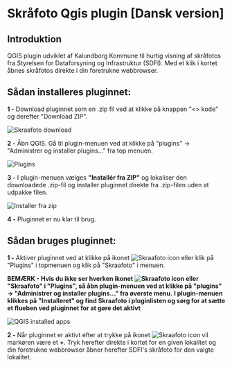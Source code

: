 # Skråfoto Qgis plugin [Dansk version] 

## Introduktion
QGIS plugin udviklet af Kalundborg Kommune til hurtig visning af skråfotos fra Styrelsen for Dataforsyning og Infrastruktur (SDFI).
Med et klik i kortet åbnes skråfotos direkte i din foretrukne webbrowser.

## Sådan installeres pluginnet:

**1 -** Download pluginnet som en .zip fil ved at klikke på knappen "<> kode" og derefter "Download ZIP".

![Skraafoto download](https://kalundborg.maps.arcgis.com/sharing/rest/content/items/877092a047f747a9a52988ebc48f541d/data "Skraafoto download")

**2 -** Åbn QGIS. Gå til plugin-menuen ved at klikke på "plugins" -> "Administrer og installer plugins..." fra top menuen.

![Plugins](https://kalundborg.maps.arcgis.com/sharing/rest/content/items/ab4c9e762e214326b8e5978bc0cdd344/data "Plugins")

**3 -** I plugin-menuen vælges **"Installér fra ZIP"** og lokaliser den downloadede .zip-fil og installer pluginnet direkte fra .zip-filen uden at udpakke filen.

![Installer fra zip](https://kalundborg.maps.arcgis.com/sharing/rest/content/items/1ec91e39f91c44c79de57d5a6899f2a4/data "Installer fra zip")

**4 -** Pluginnet er nu klar til brug.

## Sådan bruges pluginnet:
**1 -** Aktiver pluginnet ved at klikke på ikonet ![Skraafoto icon](https://kalundborg.maps.arcgis.com/sharing/rest/content/items/879d5c6d13be453998fa47b6272cca12/data "Skraafoto QGIS plugin icon") eller klik på "Plugins" i topmenuen og klik på "Skraafoto" i menuen.

**BEMÆRK - Hvis du ikke ser hverken ikonet ![Skraafoto icon](https://kalundborg.maps.arcgis.com/sharing/rest/content/items/879d5c6d13be453998fa47b6272cca12/data "Skraafoto QGIS plugin icon") eller "Skraafoto" i "Plugins", så åbn plugin-menuen ved at klikke på "plugins" -> "Administrer og installer plugins..." fra øverste menu.**
**I plugin-menuen klikkes på "Installeret" og find Skraafoto i pluginlisten og sørg for at sætte et flueben ved pluginnet for at gøre det aktivt**

![QGIS installed apps](https://kalundborg.maps.arcgis.com/sharing/rest/content/items/ec26e02cb8484b67bb201d575097052e/data "QGIS installed apps")

**2 -** Når pluginnet er aktivt efter at trykke på ikonet ![Skraafoto icon](https://kalundborg.maps.arcgis.com/sharing/rest/content/items/879d5c6d13be453998fa47b6272cca12/data "Skraafoto QGIS plugin icon") vil markøren være et **+**. Tryk herefter direkte i kortet for en given lokalitet og din foretrukne webbrowser åbner herefter SDFI's skråfoto for den valgte lokalitet.
